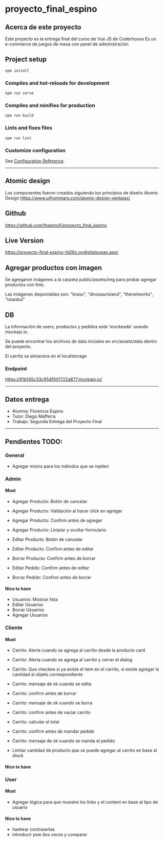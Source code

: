 # proyecto_final_espino

## Acerca de este proyecto
Este proyecto es la entrega final del curso de Vue JS de Coderhouse
Es un e-commerce de juegos de mesa con panel de administración

## Project setup
```
npm install
```

### Compiles and hot-reloads for development
```
npm run serve
```

### Compiles and minifies for production
```
npm run build
```

### Lints and fixes files
```
npm run lint
```

### Customize configuration
See [Configuration Reference](https://cli.vuejs.org/config/).

___

## Atomic design
Los componentes fueron creados siguiendo los principios de diseño Atomic Design
https://www.uifrommars.com/atomic-design-ventajas/


## Github
https://github.com/fespinoX/proyecto_final_espino

## Live Version

https://proyecto-final-espino-fd26z.ondigitalocean.app/


## Agregar productos con imagen
Se agregaron imágenes a la carpeta public/assets/img para probar agregar productos con foto.

Las imágenes disponisbles son: "brass", "dinosaurisland", "thenetworks", "istanbul"


## DB

La información de users, productos y pedidos está 'mockeada' usando mockapi.io.

Se puede encontrar los archivos de data iniciales en src/assets/data dentro del proyecto.

El carrito se almacena en el localstorage


### Endpoint

https://61b145c33c954f001722a877.mockapi.io/

___

## Datos entrega

* Alumna: Florencia Espino
* Tutor: Diego Mafferra
* Trabajo: Segunda Entrega del Proyecto Final

___

## Pendientes TODO:

### General

* Agregar mixins para los métodos que se repiten


### Admin

#### Must

* Agregar Producto: Botón de cancelar
* Agregar Producto: Validación al hacer click en agregar
* Agregar Producto: Confirm antes de agregar
* Agregar Producto: Limpiar y ocultar formulario
* Editar Producto: Botón de cancelar
* Editar Producto: Confirm antes de editar
* Borrar Producto: Confirm antes de borrar

* Editar Pedido: Confirm antes de editar
* Borrar Pedido: Confirm antes de borrar

#### Nice to have

* Usuarios: Mostrar lista
* Editar Usuarios
* Borrar Usuarios
* Agregar Usuarios


### Cliente

#### Must

* Carrito: Alerta cuando se agrega al carrito desde la producto card
* Carrito: Alerta cuando se agrega al carrito y cerrar el dialog
* Carrito: Que checkee si ya existe el item en el carrito, si existe agregar la cantidad al objeto correspondiente
* Carrito: mensaje de ok cuando se edita
* Carrito: confirm antes de borrar
* Carrito: mensaje de ok cuando se borra
* Carrito: confirm antes de vaciar carrito
* Carrito: calcular el total
* Carrito: confirm antes de mandar pedido
* Carrito: mensaje de ok cuando se manda el pedido

* Limitar cantidad de producto que se puede agregar al carrito en base al stock

#### Nice to have


### User

#### Must
* Agregar lógica para que muestre los links y el content en base al tipo de usuario

#### Nice to have
* hashear contraseñas
* introducir psw dos veces y comparar
